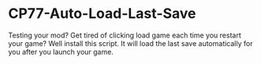 # CP77-Auto-Load-Last-Save
Testing your mod? Get tired of clicking load game each time you restart your game? Well install this script. It will load the last save automatically for you after you launch your game.
